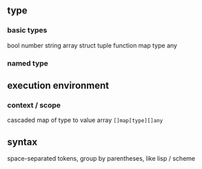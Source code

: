 ## type

### basic types
bool
number
string
array
struct
tuple
function
map
type
any

### named type

## execution environment

### context / scope

cascaded map of type to value array `[]map[type][]any`

## syntax

space-separated tokens, group by parentheses, like lisp / scheme

